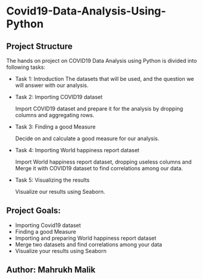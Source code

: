 # Covid19-Data-Analysis-Using-Python
## Project Structure

The hands on project on COVID19 Data Analysis using Python is divided into following tasks:
*  Task 1: Introduction
        The datasets that will be used, and the question we will answer with our analysis. 
*  Task 2: Importing COVID19 dataset 

      Import COVID19 dataset and prepare it for the analysis by dropping columns and aggregating rows.
*  Task 3: Finding a good Measure 

      Decide on and calculate a good measure for our analysis.
*  Task 4: Importing World happiness report dataset 

      Import World happiness report dataset, dropping useless columns and Merge it with COVID19 dataset to find correlations among our data.
*  Task 5: Visualizing the results 

      Visualize our results using Seaborn.

## Project Goals:
*  Importing Covid19 dataset
*  Finding a good Measure
*  Importing and preparing World happiness report dataset
*  Merge two datasets and find correlations among your data
*  Visualize your results using Seaborn 


## Author: Mahrukh Malik
